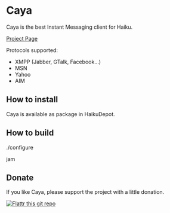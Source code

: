 # Caya
Caya is the best Instant Messaging client for Haiku.

[Project Page](http://www.versut.com/caya)

Protocols supported:

* XMPP (Jabber, GTalk, Facebook…)
* MSN
* Yahoo
* AIM

How to install
--------------

Caya is available as package in HaikuDepot.

How to build
------------

./configure

jam

Donate
------
If you like Caya, please support the project with a little donation.

[![Flattr this git repo](http://api.flattr.com/button/flattr-badge-large.png)](https://flattr.com/submit/auto?user_id=dareios&url=https://github.com/Barrett17/Caya&title=Caya&language=&tags=github&category=software)
